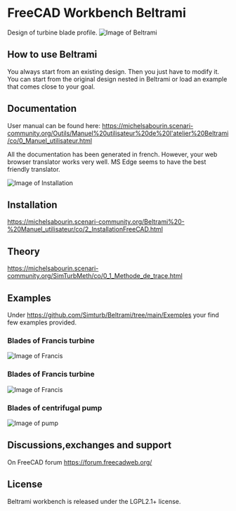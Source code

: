 # FreeCAD Workbench Beltrami
Design of turbine blade profile.
![Image of Beltrami](https://github.com/Simturb/Beltrami/blob/main/Resources/repository-open-graph-beltrami.png)

## How to use Beltrami
You always start from an existing design. Then you just have to modify it.
You can start from the original design nested in Beltrami or load an example that comes close to your goal.

## Documentation
User manual can be found here: https://michelsabourin.scenari-community.org/Outils/Manuel%20utilisateur%20de%20l'atelier%20Beltrami/co/0_Manuel_utilisateur.html

All the documentation has been generated in french. However, your web browser translator works very well.
MS Edge seems to have the best friendly translator.



![Image of Installation](https://github.com/Simturb/Beltrami/blob/main/Resources/Installation.png)


## Installation
https://michelsabourin.scenari-community.org/Beltrami%20-%20Manuel_utilisateur/co/2_InstallationFreeCAD.html

## Theory
https://michelsabourin.scenari-community.org/SimTurbMeth/co/0_1_Methode_de_trace.html

## Examples
Under https://github.com/Simturb/Beltrami/tree/main/Exemples your find few examples provided.

### Blades of Francis turbine
![Image of Francis](https://github.com/Simturb/Beltrami/blob/main/Exemples/Francis.png)

### Blades of Francis turbine
![Image of Francis](https://github.com/Simturb/Beltrami/blob/main/Exemples/Pompe.png)

### Blades of centrifugal pump
![Image of pump](https://github.com/Simturb/Beltrami/blob/main/Exemples/Pompe.png)

## Discussions,exchanges and support
On FreeCAD forum
https://forum.freecadweb.org/

## License  
Beltrami workbench is released under the LGPL2.1+ license.